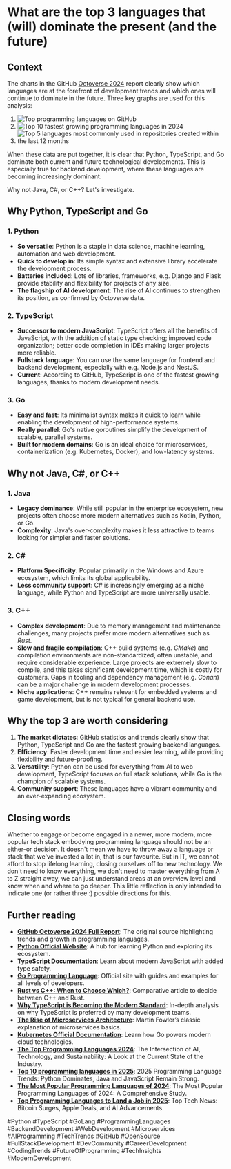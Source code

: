 # What are the top 3 languages that (will) dominate the present (and the future)

## Context

The charts in the GitHub [Octoverse 2024](https://github.blog/news-insights/octoverse/octoverse-2024/) report clearly show which languages are at the forefront of development trends and which ones will continue to dominate in the future. Three key graphs are used for this analysis:

1. ![Top programming languages on GitHub](https://github.blog/wp-content/uploads/2024/10/GitHub-Octoverse-2024-top-programming-languages.png?w=600)
2. ![Top 10 fastest growing programming languages in 2024](https://github.blog/wp-content/uploads/2024/10/GitHub-Octoverse-2024-fastest-growing-programming-languages.png?w=600)
3. ![Top 5 languages most commonly used in repositories created within the last 12 months](https://github.blog/wp-content/uploads/2024/10/GitHub-Octoverse-2024-most-commonly-used-programming-languages-1.png?w=600)

When these data are put together, it is clear that Python, TypeScript, and Go dominate both current and future technological developments. This is especially true for backend development, where these languages are becoming increasingly dominant.

Why not Java, C#, or C++? Let's investigate.

## Why Python, TypeScript and Go

### 1. Python

- **So versatile**: Python is a staple in data science, machine learning, automation and web development.
- **Quick to develop in**: Its simple syntax and extensive library accelerate the development process.
- **Batteries included**: Lots of libraries, frameworks, e.g. Django and Flask provide stability and flexibility for projects of any size.
- **The flagship of AI development**: The rise of AI continues to strengthen its position, as confirmed by Octoverse data.

### 2. TypeScript

- **Successor to modern JavaScript**: TypeScript offers all the benefits of JavaScript, with the addition of static type checking; improved code organization; better code completion in IDEs making larger projects more reliable.
- **Fullstack language**: You can use the same language for frontend and backend development, especially with e.g. Node.js and NestJS.
- **Current**: According to GitHub, TypeScript is one of the fastest growing languages, thanks to modern development needs.

### 3. Go

- **Easy and fast**: Its minimalist syntax makes it quick to learn while enabling the development of high-performance systems.
- **Really parallel**: Go's native goroutines simplify the development of scalable, parallel systems.
- **Built for modern domains**: Go is an ideal choice for microservices, containerization (e.g. Kubernetes, Docker), and low-latency systems.

## Why not Java, C#, or C++

### 1. Java

- **Legacy dominance**: While still popular in the enterprise ecosystem, new projects often choose more modern alternatives such as Kotlin, Python, or Go.
- **Complexity**: Java's over-complexity makes it less attractive to teams looking for simpler and faster solutions.

### 2. C#

- **Platform Specificity**: Popular primarily in the Windows and Azure ecosystem, which limits its global applicability.
- **Less community support**: C# is increasingly emerging as a niche language, while Python and TypeScript are more universally usable.

### 3. C++

- **Complex development**: Due to memory management and maintenance challenges, many projects prefer more modern alternatives such as *Rust*.
- **Slow and fragile compilation**: C++ build systems (e.g. *CMake*) and compilation environments are non-standardized, often unstable, and require considerable experience. Large projects are extremely slow to compile, and this takes significant development time, which is costly for customers. Gaps in tooling and dependency management (e.g. *Conan*) can be a major challenge in modern development processes.
- **Niche applications**: C++ remains relevant for embedded systems and game development, but is not typical for general backend use.

## Why the top 3 are worth considering

1. **The market dictates**: GitHub statistics and trends clearly show that Python, TypeScript and Go are the fastest growing backend languages.
2. **Efficiency**: Faster development time and easier learning, while providing flexibility and future-proofing.
3. **Versatility**: Python can be used for everything from AI to web development, TypeScript focuses on full stack solutions, while Go is the champion of scalable systems.
4. **Community support**: These languages have a vibrant community and an ever-expanding ecosystem.

## Closing words

Whether to engage or become engaged in a newer, more modern, more popular tech stack embodying programming language should not be an either-or decision. It doesn't mean we have to throw away a language or stack that we've invested a lot in, that is our favourite.
But in IT, we cannot afford to stop lifelong learning, closing ourselves off to new technology. We don't need to know everything, we don't need to master everything from A to Z straight away, we can just understand areas at an overview level and know when and where to go deeper. This little reflection is only intended to indicate one (or rather three :) possible directions for this.

## Further reading

- **[GitHub Octoverse 2024 Full Report](https://github.blog/news-insights/octoverse/octoverse-2024/)**: The original source highlighting trends and growth in programming languages.
- **[Python Official Website](https://www.python.org/)**: A hub for learning Python and exploring its ecosystem.
- **[TypeScript Documentation](https://www.typescriptlang.org/)**: Learn about modern JavaScript with added type safety.
- **[Go Programming Language](https://go.dev/)**: Official site with guides and examples for all levels of developers.
- **[Rust vs C++: When to Choose Which?](https://blog.rust-lang.org/)**: Comparative article to decide between C++ and Rust.
- **[Why TypeScript is Becoming the Modern Standard](https://www.smashingmagazine.com/)**: In-depth analysis on why TypeScript is preferred by many development teams.
- **[The Rise of Microservices Architecture](https://martinfowler.com/articles/microservices.html)**: Martin Fowler’s classic explanation of microservices basics.
- **[Kubernetes Official Documentation](https://kubernetes.io/docs/)**: Learn how Go powers modern cloud technologies.
- **[The Top Programming Languages 2024](https://spectrum.ieee.org/top-programming-languages-2024)**: The Intersection of AI, Technology, and Sustainability: A Look at the Current State of the Industry.
- **[Top 10 programming languages in 2025](https://www.pluralsight.com/resources/blog/upskilling/top-programming-languages-2025)**: 2025 Programming Language Trends: Python Dominates, Java and JavaScript Remain Strong.
- **[The Most Popular Programming Languages of 2024](https://www.hackerrank.com/blog/most-popular-languages-2024/)**: The Most Popular Programming Languages of 2024: A Comprehensive Study.
- **[Top Programming Languages to Land a Job in 2025](https://www.analyticsinsight.net/programming/top-programming-languages-to-land-a-job-in-2025)**: Top Tech News: Bitcoin Surges, Apple Deals, and AI Advancements.

#Python #TypeScript #GoLang #ProgrammingLanguages #BackendDevelopment
#WebDevelopment #Microservices #AIProgramming #TechTrends #GitHub
#OpenSource #FullStackDevelopment #DevCommunity #CareerDevelopment
#CodingTrends #FutureOfProgramming #TechInsights #ModernDevelopment